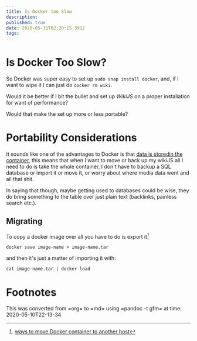 ```yaml
---
title: Is Docker too Slow
description: 
published: true
date: 2020-05-31T02:20:15.391Z
tags: 
---
```


# Is Docker Too Slow?

So Docker was super easy to set up `sudo snap install docker`, and, if I want to wipe it I can just do `docker rm wiki`.

Would it be better if I bit the bullet and set up *WikiJS* on a proper installation for want of performance?

Would that make the set up more or less portable?

Portability Considerations
==========================

It sounds like one of the advantages to Docker is that [data is storedin the container](https://docs.docker.com/engine/faq/#do-i-lose-my-data-when-the-container-exits),
this means that when I want to move or back up my wikiJS all I need to
do is take the whole container, I don\'t have to backup a SQL database
or import it or move it, or worry about where media data went and all
that shit.

In saying that though, maybe getting used to databases could be wise, they do bring something to the table over just plain text (backlinks, painless search etc.).

Migrating
---------

To copy a docker image over all you have to do is export it[^1]

``` {.bash}
docker save image-name > image-name.tar
```

and then it\'s just a matter of importing it with:

``` {.bash}
cat image-name.tar | docker load    
```

Footnotes
=========

[^1]: [ways to move Docker container to another
    host](https://bobcares.com/blog/move-docker-container-to-another-host/)

This was converted from =org= to =md= using =pandoc -t gfm= at time: 
2020-05-10T22-13-34

